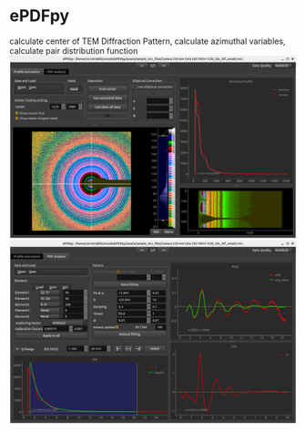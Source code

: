 # ePDFpy
calculate center of TEM Diffraction Pattern, calculate azimuthal variables, calculate pair distribution function
![alt text](https://github.com/pilsungdev/ePDFpy/blob/master/assets/screenshots/profile_extraction.png?raw=true)
![alt text](https://github.com/pilsungdev/ePDFpy/blob/master/assets/screenshots/pdf_analysis.png?raw=true)

